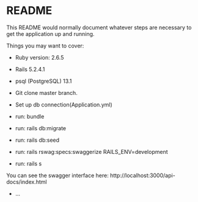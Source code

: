 # README

This README would normally document whatever steps are necessary to get the
application up and running.

Things you may want to cover:

* Ruby version:  2.6.5
* Rails 5.2.4.1
* psql (PostgreSQL) 13.1

* Git clone master branch.
* Set up db connection(Application.yml)
* run: bundle
* run: rails db:migrate
* run: rails db:seed
* run: rails rswag:specs:swaggerize RAILS_ENV=development
* run: rails s

You can see the swagger interface here: http://localhost:3000/api-docs/index.html

* ...
